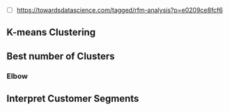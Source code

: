 - [ ] https://towardsdatascience.com/tagged/rfm-analysis?p=e0209ce8fcf6

## K-means Clustering

## Best number of Clusters

### Elbow

## Interpret Customer Segments